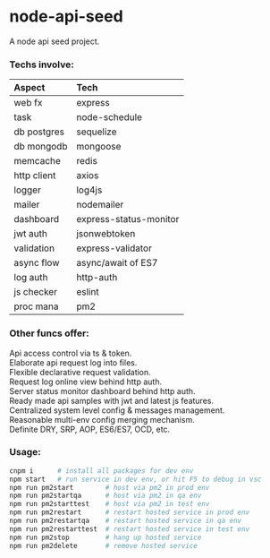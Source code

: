 # node-api-seed
A node api seed project.

### Techs involve:

|Aspect     |Tech                  |
|:---       |:---                  |
|web fx     |express               |
|task       |node-schedule         |
|db postgres|sequelize             |
|db mongodb |mongoose              |
|memcache   |redis                 |
|http client|axios                 |
|logger     |log4js                |
|mailer     |nodemailer            |
|dashboard  |express-status-monitor|
|jwt auth   |jsonwebtoken          |
|validation |express-validator     |
|async flow |async/await of ES7    |
|log auth   |http-auth             |
|js checker |eslint                |
|proc mana  |pm2                   |

### Other funcs offer:
Api access control via ts & token.  
Elaborate api request log into files.  
Flexible declarative request validation.  
Request log online view behind http auth.  
Server status monitor dashboard behind http auth.  
Ready made api samples with jwt and latest js features.  
Centralized system level config & messages management.  
Reasonable multi-env config merging mechanism.  
Definite DRY, SRP, AOP, ES6/ES7, OCD, etc.

### Usage:
```bash
cnpm i      # install all packages for dev env
npm start   # run service in dev env, or hit F5 to debug in vsc
npm run pm2start        # host via pm2 in prod env
npm run pm2startqa      # host via pm2 in qa env
npm run pm2starttest    # host via pm2 in test env
npm run pm2restart      # restart hosted service in prod env
npm run pm2restartqa    # restart hosted service in qa env
npm run pm2restarttest  # restart hosted service in test env
npm run pm2stop         # hang up hosted service
npm run pm2delete       # remove hosted service
```